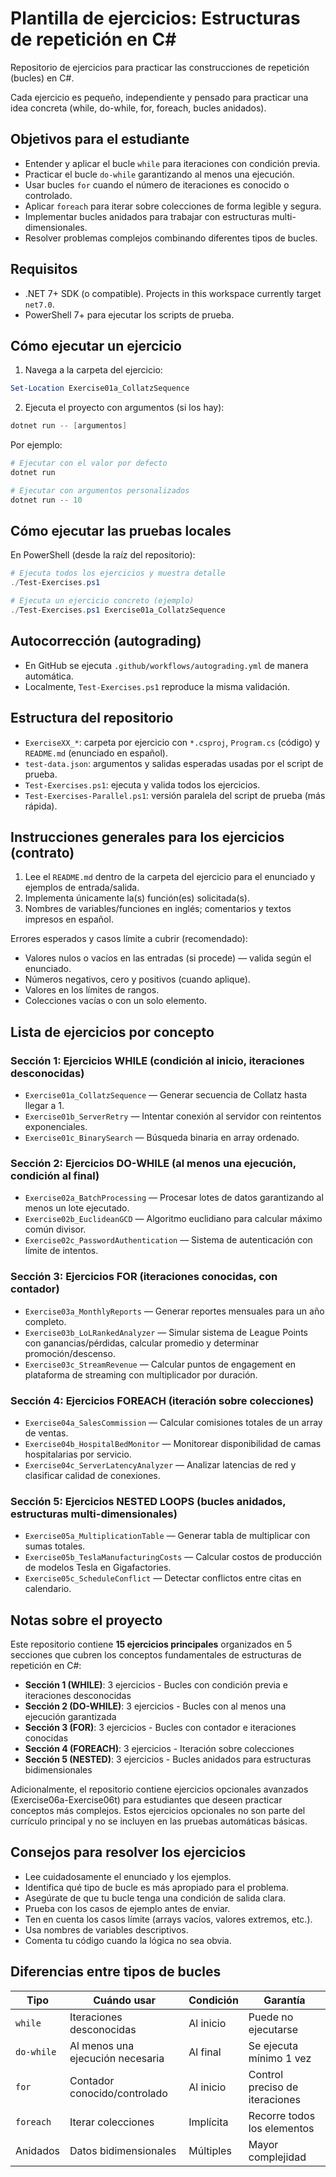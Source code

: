 # Plantilla de ejercicios: Estructuras de repetición en C#

Repositorio de ejercicios para practicar las construcciones de repetición (bucles) en C#.

Cada ejercicio es pequeño, independiente y pensado para practicar una idea concreta (while, do-while, for, foreach, bucles anidados).

## Objetivos para el estudiante

- Entender y aplicar el bucle `while` para iteraciones con condición previa.
- Practicar el bucle `do-while` garantizando al menos una ejecución.
- Usar bucles `for` cuando el número de iteraciones es conocido o controlado.
- Aplicar `foreach` para iterar sobre colecciones de forma legible y segura.
- Implementar bucles anidados para trabajar con estructuras multi-dimensionales.
- Resolver problemas complejos combinando diferentes tipos de bucles.

## Requisitos

- .NET 7+ SDK (o compatible). Projects in this workspace currently target `net7.0`.
- PowerShell 7+ para ejecutar los scripts de prueba.

## Cómo ejecutar un ejercicio

1. Navega a la carpeta del ejercicio:
```powershell
Set-Location Exercise01a_CollatzSequence
```

2. Ejecuta el proyecto con argumentos (si los hay):
```powershell
dotnet run -- [argumentos]
```

Por ejemplo:
```powershell
# Ejecutar con el valor por defecto
dotnet run

# Ejecutar con argumentos personalizados
dotnet run -- 10
```

## Cómo ejecutar las pruebas locales

En PowerShell (desde la raíz del repositorio):

```powershell
# Ejecuta todos los ejercicios y muestra detalle
./Test-Exercises.ps1

# Ejecuta un ejercicio concreto (ejemplo)
./Test-Exercises.ps1 Exercise01a_CollatzSequence
```

## Autocorrección (autograding)

- En GitHub se ejecuta `.github/workflows/autograding.yml` de manera automática.
- Localmente, `Test-Exercises.ps1` reproduce la misma validación.

## Estructura del repositorio

- `ExerciseXX_*`: carpeta por ejercicio con `*.csproj`, `Program.cs` (código) y `README.md` (enunciado en español).
- `test-data.json`: argumentos y salidas esperadas usadas por el script de prueba.
- `Test-Exercises.ps1`: ejecuta y valida todos los ejercicios.
- `Test-Exercises-Parallel.ps1`: versión paralela del script de prueba (más rápida).

## Instrucciones generales para los ejercicios (contrato)

1. Lee el `README.md` dentro de la carpeta del ejercicio para el enunciado y ejemplos de entrada/salida.
2. Implementa únicamente la(s) función(es) solicitada(s).
3. Nombres de variables/funciones en inglés; comentarios y textos impresos en español.

Errores esperados y casos límite a cubrir (recomendado):

- Valores nulos o vacíos en las entradas (si procede) — valida según el enunciado.
- Números negativos, cero y positivos (cuando aplique).
- Valores en los límites de rangos.
- Colecciones vacías o con un solo elemento.

## Lista de ejercicios por concepto

### Sección 1: Ejercicios WHILE (condición al inicio, iteraciones desconocidas)
- `Exercise01a_CollatzSequence` — Generar secuencia de Collatz hasta llegar a 1.
- `Exercise01b_ServerRetry` — Intentar conexión al servidor con reintentos exponenciales.
- `Exercise01c_BinarySearch` — Búsqueda binaria en array ordenado.

### Sección 2: Ejercicios DO-WHILE (al menos una ejecución, condición al final)
- `Exercise02a_BatchProcessing` — Procesar lotes de datos garantizando al menos un lote ejecutado.
- `Exercise02b_EuclideanGCD` — Algoritmo euclidiano para calcular máximo común divisor.
- `Exercise02c_PasswordAuthentication` — Sistema de autenticación con límite de intentos.

### Sección 3: Ejercicios FOR (iteraciones conocidas, con contador)
- `Exercise03a_MonthlyReports` — Generar reportes mensuales para un año completo.
- `Exercise03b_LoLRankedAnalyzer` — Simular sistema de League Points con ganancias/pérdidas, calcular promedio y determinar promoción/descenso.
- `Exercise03c_StreamRevenue` — Calcular puntos de engagement en plataforma de streaming con multiplicador por duración.

### Sección 4: Ejercicios FOREACH (iteración sobre colecciones)
- `Exercise04a_SalesCommission` — Calcular comisiones totales de un array de ventas.
- `Exercise04b_HospitalBedMonitor` — Monitorear disponibilidad de camas hospitalarias por servicio.
- `Exercise04c_ServerLatencyAnalyzer` — Analizar latencias de red y clasificar calidad de conexiones.

### Sección 5: Ejercicios NESTED LOOPS (bucles anidados, estructuras multi-dimensionales)
- `Exercise05a_MultiplicationTable` — Generar tabla de multiplicar con sumas totales.
- `Exercise05b_TeslaManufacturingCosts` — Calcular costos de producción de modelos Tesla en Gigafactories.
- `Exercise05c_ScheduleConflict` — Detectar conflictos entre citas en calendario.

## Notas sobre el proyecto

Este repositorio contiene **15 ejercicios principales** organizados en 5 secciones que cubren los conceptos fundamentales de estructuras de repetición en C#:

- **Sección 1 (WHILE)**: 3 ejercicios - Bucles con condición previa e iteraciones desconocidas
- **Sección 2 (DO-WHILE)**: 3 ejercicios - Bucles con al menos una ejecución garantizada
- **Sección 3 (FOR)**: 3 ejercicios - Bucles con contador e iteraciones conocidas
- **Sección 4 (FOREACH)**: 3 ejercicios - Iteración sobre colecciones
- **Sección 5 (NESTED)**: 3 ejercicios - Bucles anidados para estructuras bidimensionales

Adicionalmente, el repositorio contiene ejercicios opcionales avanzados (Exercise06a-Exercise06t) para estudiantes que deseen practicar conceptos más complejos. Estos ejercicios opcionales no son parte del currículo principal y no se incluyen en las pruebas automáticas básicas.

## Consejos para resolver los ejercicios

- Lee cuidadosamente el enunciado y los ejemplos.
- Identifica qué tipo de bucle es más apropiado para el problema.
- Asegúrate de que tu bucle tenga una condición de salida clara.
- Prueba con los casos de ejemplo antes de enviar.
- Ten en cuenta los casos límite (arrays vacíos, valores extremos, etc.).
- Usa nombres de variables descriptivos.
- Comenta tu código cuando la lógica no sea obvia.

## Diferencias entre tipos de bucles

| Tipo | Cuándo usar | Condición | Garantía |
|------|-------------|-----------|----------|
| `while` | Iteraciones desconocidas | Al inicio | Puede no ejecutarse |
| `do-while` | Al menos una ejecución necesaria | Al final | Se ejecuta mínimo 1 vez |
| `for` | Contador conocido/controlado | Al inicio | Control preciso de iteraciones |
| `foreach` | Iterar colecciones | Implícita | Recorre todos los elementos |
| Anidados | Datos bidimensionales | Múltiples | Mayor complejidad |

